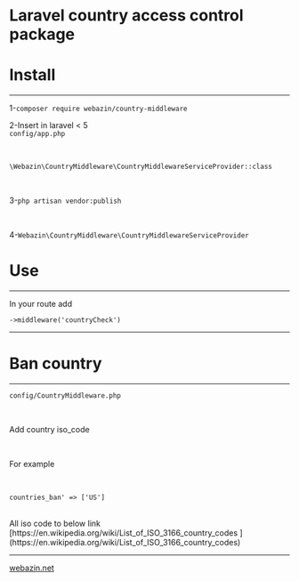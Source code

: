 # Laravel country access control package

# Install

<hr/>

1-`composer require webazin/country-middleware`

2-Insert in laravel < 5
<br>
`config/app.php`

<br>

`\Webazin\CountryMiddleware\CountryMiddlewareServiceProvider::class`

<br>

3-`php artisan vendor:publish`

<br>

4-`Webazin\CountryMiddleware\CountryMiddlewareServiceProvider`

# Use

<hr>

In your route add

`->middleware('countryCheck')`

<hr>

# Ban country

<hr>

`config/CountryMiddleware.php`

<br>

Add country iso_code

<br>

For example

<br>

`countries_ban' => ['US']`

<br>
All iso code to below link
<br>
[https://en.wikipedia.org/wiki/List_of_ISO_3166_country_codes
](https://en.wikipedia.org/wiki/List_of_ISO_3166_country_codes)
<hr>

[webazin.net]('https://webazin.net')

